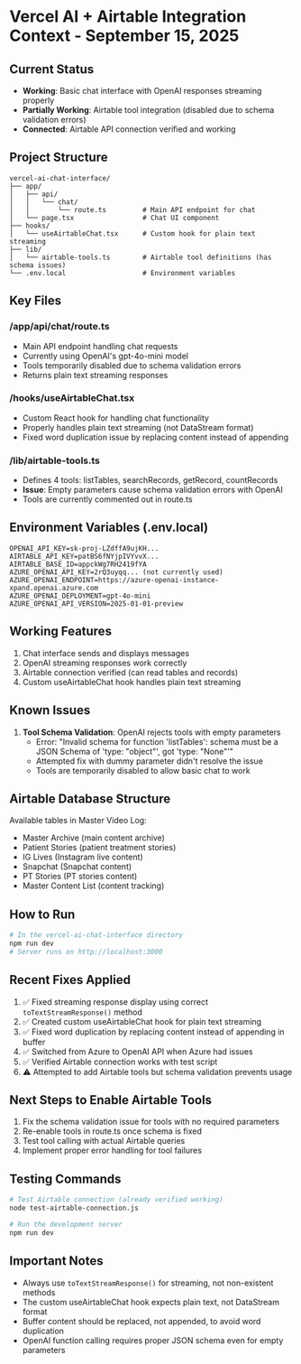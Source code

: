 # Vercel AI + Airtable Integration Context - September 15, 2025

## Current Status
- **Working**: Basic chat interface with OpenAI responses streaming properly
- **Partially Working**: Airtable tool integration (disabled due to schema validation errors)
- **Connected**: Airtable API connection verified and working

## Project Structure
```
vercel-ai-chat-interface/
├── app/
│   ├── api/
│   │   └── chat/
│   │       └── route.ts         # Main API endpoint for chat
│   └── page.tsx                 # Chat UI component
├── hooks/
│   └── useAirtableChat.tsx      # Custom hook for plain text streaming
├── lib/
│   └── airtable-tools.ts        # Airtable tool definitions (has schema issues)
└── .env.local                   # Environment variables
```

## Key Files

### /app/api/chat/route.ts
- Main API endpoint handling chat requests
- Currently using OpenAI's gpt-4o-mini model
- Tools temporarily disabled due to schema validation errors
- Returns plain text streaming responses

### /hooks/useAirtableChat.tsx
- Custom React hook for handling chat functionality
- Properly handles plain text streaming (not DataStream format)
- Fixed word duplication issue by replacing content instead of appending

### /lib/airtable-tools.ts
- Defines 4 tools: listTables, searchRecords, getRecord, countRecords
- **Issue**: Empty parameters cause schema validation errors with OpenAI
- Tools are currently commented out in route.ts

## Environment Variables (.env.local)
```
OPENAI_API_KEY=sk-proj-LZdffA9ujKH...
AIRTABLE_API_KEY=patBS6fNYjpIVYvvX...
AIRTABLE_BASE_ID=appckWg7RH2419fYA
AZURE_OPENAI_API_KEY=2rQ3uyqq... (not currently used)
AZURE_OPENAI_ENDPOINT=https://azure-openai-instance-xpand.openai.azure.com
AZURE_OPENAI_DEPLOYMENT=gpt-4o-mini
AZURE_OPENAI_API_VERSION=2025-01-01-preview
```

## Working Features
1. Chat interface sends and displays messages
2. OpenAI streaming responses work correctly
3. Airtable connection verified (can read tables and records)
4. Custom useAirtableChat hook handles plain text streaming

## Known Issues
1. **Tool Schema Validation**: OpenAI rejects tools with empty parameters
   - Error: "Invalid schema for function 'listTables': schema must be a JSON Schema of 'type: "object"', got 'type: "None"'"
   - Attempted fix with dummy parameter didn't resolve the issue
   - Tools are temporarily disabled to allow basic chat to work

## Airtable Database Structure
Available tables in Master Video Log:
- Master Archive (main content archive)
- Patient Stories (patient treatment stories)
- IG Lives (Instagram live content)
- Snapchat (Snapchat content)
- PT Stories (PT stories content)
- Master Content List (content tracking)

## How to Run
```bash
# In the vercel-ai-chat-interface directory
npm run dev
# Server runs on http://localhost:3000
```

## Recent Fixes Applied
1. ✅ Fixed streaming response display using correct `toTextStreamResponse()` method
2. ✅ Created custom useAirtableChat hook for plain text streaming
3. ✅ Fixed word duplication by replacing content instead of appending in buffer
4. ✅ Switched from Azure to OpenAI API when Azure had issues
5. ✅ Verified Airtable connection works with test script
6. ⚠️ Attempted to add Airtable tools but schema validation prevents usage

## Next Steps to Enable Airtable Tools
1. Fix the schema validation issue for tools with no required parameters
2. Re-enable tools in route.ts once schema is fixed
3. Test tool calling with actual Airtable queries
4. Implement proper error handling for tool failures

## Testing Commands
```bash
# Test Airtable connection (already verified working)
node test-airtable-connection.js

# Run the development server
npm run dev
```

## Important Notes
- Always use `toTextStreamResponse()` for streaming, not non-existent methods
- The custom useAirtableChat hook expects plain text, not DataStream format
- Buffer content should be replaced, not appended, to avoid word duplication
- OpenAI function calling requires proper JSON schema even for empty parameters